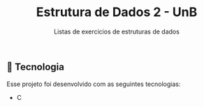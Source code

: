 <h1 align="center">Estrutura de Dados 2 - UnB</h1>

<p align="center">
Listas de exercicios de estruturas de dados
</p>

<br>

## 🚀 Tecnologia

Esse projeto foi desenvolvido com as seguintes tecnologias:

- C

